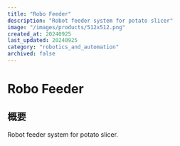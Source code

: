 ```yaml
---
title: "Robo Feeder"
description: "Robot feeder system for potato slicer"
image: "/images/products/512x512.png"
created_at: 20240925
last_updated: 20240925
category: "robotics_and_automation"
archived: false
---
```


# Robo Feeder

## 概要

Robot feeder system for potato slicer.